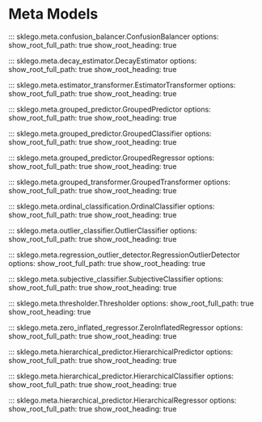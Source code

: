 # Meta Models

::: sklego.meta.confusion_balancer.ConfusionBalancer
    options:
        show_root_full_path: true
        show_root_heading: true

::: sklego.meta.decay_estimator.DecayEstimator
    options:
        show_root_full_path: true
        show_root_heading: true

::: sklego.meta.estimator_transformer.EstimatorTransformer
    options:
        show_root_full_path: true
        show_root_heading: true

::: sklego.meta.grouped_predictor.GroupedPredictor
    options:
        show_root_full_path: true
        show_root_heading: true

::: sklego.meta.grouped_predictor.GroupedClassifier
    options:
        show_root_full_path: true
        show_root_heading: true

::: sklego.meta.grouped_predictor.GroupedRegressor
    options:
        show_root_full_path: true
        show_root_heading: true

::: sklego.meta.grouped_transformer.GroupedTransformer
    options:
        show_root_full_path: true
        show_root_heading: true

::: sklego.meta.ordinal_classification.OrdinalClassifier
    options:
        show_root_full_path: true
        show_root_heading: true

::: sklego.meta.outlier_classifier.OutlierClassifier
    options:
        show_root_full_path: true
        show_root_heading: true

::: sklego.meta.regression_outlier_detector.RegressionOutlierDetector
    options:
        show_root_full_path: true
        show_root_heading: true

::: sklego.meta.subjective_classifier.SubjectiveClassifier
    options:
        show_root_full_path: true
        show_root_heading: true

::: sklego.meta.thresholder.Thresholder
    options:
        show_root_full_path: true
        show_root_heading: true

::: sklego.meta.zero_inflated_regressor.ZeroInflatedRegressor
    options:
        show_root_full_path: true
        show_root_heading: true

::: sklego.meta.hierarchical_predictor.HierarchicalPredictor
    options:
        show_root_full_path: true
        show_root_heading: true

::: sklego.meta.hierarchical_predictor.HierarchicalClassifier
    options:
        show_root_full_path: true
        show_root_heading: true

::: sklego.meta.hierarchical_predictor.HierarchicalRegressor
    options:
        show_root_full_path: true
        show_root_heading: true
